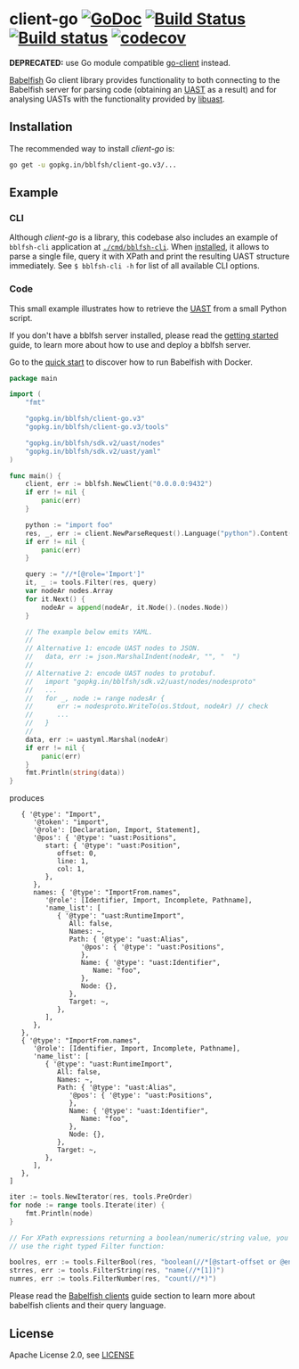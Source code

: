 # client-go [![GoDoc](https://godoc.org/gopkg.in/bblfsh/client-go.v3?status.svg)](https://godoc.org/gopkg.in/bblfsh/client-go.v3) [![Build Status](https://travis-ci.org/bblfsh/client-go.svg?branch=master)](https://travis-ci.org/bblfsh/client-go) [![Build status](https://ci.appveyor.com/api/projects/status/github/bblfsh/client-go?svg=true)](https://ci.appveyor.com/project/mcuadros/client-go) [![codecov](https://codecov.io/gh/bblfsh/client-go/branch/master/graph/badge.svg)](https://codecov.io/gh/bblfsh/client-go)

**DEPRECATED:** use Go module compatible [go-client](https://github.com/bblfsh/go-client) instead.

[Babelfish](https://doc.bblf.sh) Go client library provides functionality to both
connecting to the Babelfish server for parsing code
(obtaining an [UAST](https://doc.bblf.sh/uast/specification.html) as a result)
and for analysing UASTs with the functionality provided by [libuast](https://github.com/bblfsh/libuast).

## Installation

The recommended way to install *client-go* is:

```sh
go get -u gopkg.in/bblfsh/client-go.v3/...
```

## Example
### CLI

Although *client-go* is a library, this codebase also includes an example of `bblfsh-cli` application at [`./cmd/bblfsh-cli`](/cmd/bblfsh-cli). When [installed](#Installation), it allows to parse a single file, query it with XPath and print the resulting UAST structure immediately.
See `$ bblfsh-cli -h` for list of all available CLI options.

### Code
This small example illustrates how to retrieve the [UAST](https://doc.bblf.sh/uast/specification.html) from a small Python script.

If you don't have a bblfsh server installed, please read the [getting started](https://doc.bblf.sh/using-babelfish/getting-started.html) guide, to learn more about how to use and deploy a bblfsh server. 

Go to the [quick start](https://github.com/bblfsh/bblfshd#quick-start) to discover how to run Babelfish with Docker.

```go
package main

import (
	"fmt"

	"gopkg.in/bblfsh/client-go.v3"
	"gopkg.in/bblfsh/client-go.v3/tools"

	"gopkg.in/bblfsh/sdk.v2/uast/nodes"
	"gopkg.in/bblfsh/sdk.v2/uast/yaml"
)

func main() {
	client, err := bblfsh.NewClient("0.0.0.0:9432")
	if err != nil {
		panic(err)
	}

	python := "import foo"
	res, _, err := client.NewParseRequest().Language("python").Content(python).UAST()
	if err != nil {
		panic(err)
	}

	query := "//*[@role='Import']"
	it, _ := tools.Filter(res, query)
	var nodeAr nodes.Array
	for it.Next() {
		nodeAr = append(nodeAr, it.Node().(nodes.Node))
	}

	// The example below emits YAML.
	//
	// Alternative 1: encode UAST nodes to JSON.
	//   data, err := json.MarshalIndent(nodeAr, "", "  ")
	//
	// Alternative 2: encode UAST nodes to protobuf.
	//   import "gopkg.in/bblfsh/sdk.v2/uast/nodes/nodesproto"
	//   ...
	//   for _, node := range nodesAr {
	//      err := nodesproto.WriteTo(os.Stdout, nodeAr) // check
	//      ...
	//   }
	//
	data, err := uastyml.Marshal(nodeAr)
	if err != nil {
		panic(err)
	}
	fmt.Println(string(data))
}
```

produces

```[
   { '@type': "Import",
      '@token': "import",
      '@role': [Declaration, Import, Statement],
      '@pos': { '@type': "uast:Positions",
         start: { '@type': "uast:Position",
            offset: 0,
            line: 1,
            col: 1,
         },
      },
      names: { '@type': "ImportFrom.names",
         '@role': [Identifier, Import, Incomplete, Pathname],
         'name_list': [
            { '@type': "uast:RuntimeImport",
               All: false,
               Names: ~,
               Path: { '@type': "uast:Alias",
                  '@pos': { '@type': "uast:Positions",
                  },
                  Name: { '@type': "uast:Identifier",
                     Name: "foo",
                  },
                  Node: {},
               },
               Target: ~,
            },
         ],
      },
   },
   { '@type': "ImportFrom.names",
      '@role': [Identifier, Import, Incomplete, Pathname],
      'name_list': [
         { '@type': "uast:RuntimeImport",
            All: false,
            Names: ~,
            Path: { '@type': "uast:Alias",
               '@pos': { '@type': "uast:Positions",
               },
               Name: { '@type': "uast:Identifier",
                  Name: "foo",
               },
               Node: {},
            },
            Target: ~,
         },
      ],
   },
]
```

```go
iter := tools.NewIterator(res, tools.PreOrder)
for node := range tools.Iterate(iter) {
	fmt.Println(node)
}

// For XPath expressions returning a boolean/numeric/string value, you must
// use the right typed Filter function:

boolres, err := tools.FilterBool(res, "boolean(//*[@start-offset or @end-offset])")
strres, err := tools.FilterString(res, "name(//*[1])")
numres, err := tools.FilterNumber(res, "count(//*)")
```

Please read the [Babelfish clients](https://doc.bblf.sh/using-babelfish/clients.html) guide section to learn more about babelfish clients and their query language.

## License

Apache License 2.0, see [LICENSE](LICENSE)
